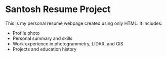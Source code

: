 # Santosh Resume Project

This is my personal resume webpage created using only HTML. It includes:

- Profile photo
- Personal summary and skills
- Work experience in photogrammetry, LIDAR, and GIS
- Projects and education history
